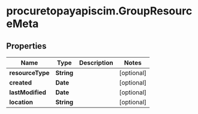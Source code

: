 # procuretopayapiscim.GroupResourceMeta

## Properties

Name | Type | Description | Notes
------------ | ------------- | ------------- | -------------
**resourceType** | **String** |  | [optional] 
**created** | **Date** |  | [optional] 
**lastModified** | **Date** |  | [optional] 
**location** | **String** |  | [optional] 


